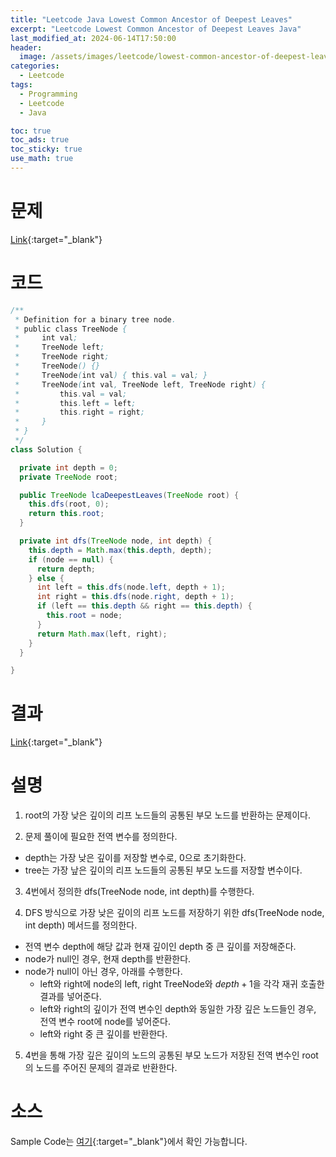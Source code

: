 ```yaml
---
title: "Leetcode Java Lowest Common Ancestor of Deepest Leaves"
excerpt: "Leetcode Lowest Common Ancestor of Deepest Leaves Java"
last_modified_at: 2024-06-14T17:50:00
header:
  image: /assets/images/leetcode/lowest-common-ancestor-of-deepest-leaves.png
categories:
  - Leetcode
tags:
  - Programming
  - Leetcode
  - Java

toc: true
toc_ads: true
toc_sticky: true
use_math: true
---
```

# 문제
[Link](https://leetcode.com/problems/lowest-common-ancestor-of-deepest-leaves/){:target="_blank"}

# 코드
```java
/**
 * Definition for a binary tree node.
 * public class TreeNode {
 *     int val;
 *     TreeNode left;
 *     TreeNode right;
 *     TreeNode() {}
 *     TreeNode(int val) { this.val = val; }
 *     TreeNode(int val, TreeNode left, TreeNode right) {
 *         this.val = val;
 *         this.left = left;
 *         this.right = right;
 *     }
 * }
 */
class Solution {

  private int depth = 0;
  private TreeNode root;

  public TreeNode lcaDeepestLeaves(TreeNode root) {
    this.dfs(root, 0);
    return this.root;
  }

  private int dfs(TreeNode node, int depth) {
    this.depth = Math.max(this.depth, depth);
    if (node == null) {
      return depth;
    } else {
      int left = this.dfs(node.left, depth + 1);
      int right = this.dfs(node.right, depth + 1);
      if (left == this.depth && right == this.depth) {
        this.root = node;
      }
      return Math.max(left, right);
    }
  }

}
```

# 결과
[Link](https://leetcode.com/problems/lowest-common-ancestor-of-deepest-leaves/submissions/1287927384/){:target="_blank"}

# 설명
1. root의 가장 낮은 깊이의 리프 노드들의 공통된 부모 노드를 반환하는 문제이다.

2. 문제 풀이에 필요한 전역 변수를 정의한다.
- depth는 가장 낮은 깊이를 저장할 변수로, 0으로 초기화한다.
- tree는 가장 낲은 깊이의 리프 노드들의 공통된 부모 노드를 저장할 변수이다.

3. 4번에서 정의한 dfs(TreeNode node, int depth)를 수행한다.

4. DFS 방식으로 가장 낮은 깊이의 리프 노드를 저장하기 위한 dfs(TreeNode node, int depth) 메서드를 정의한다.
- 전역 변수 depth에 해당 값과 현재 깊이인 depth 중 큰 깊이를 저장해준다.
- node가 null인 경우, 현재 depth를 반환한다.
- node가 null이 아닌 경우, 아래를 수행한다.
  - left와 right에 node의 left, right TreeNode와 $depth + 1$을 각각 재귀 호출한 결과를 넣어준다.
  - left와 right의 깊이가 전역 변수인 depth와 동일한 가장 깊은 노드들인 경우, 전역 변수 root에 node를 넣어준다.
  - left와 right 중 큰 깊이를 반환한다.

5. 4번을 통해 가장 깊은 깊이의 노드의 공통된 부모 노드가 저장된 전역 변수인 root의 노드를 주어진 문제의 결과로 반환한다.

# 소스
Sample Code는 [여기](https://github.com/GracefulSoul/leetcode/blob/master/src/main/java/gracefulsoul/problems/LowestCommonAncestorOfDeepestLeaves.java){:target="_blank"}에서 확인 가능합니다.
